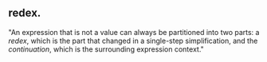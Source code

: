 ## redex. ##

"An expression that is not a value can always be partitioned into two parts: a
_redex_, which is the part that changed in a single-step simplification, and the
_continuation_, which is the surrounding expression context."

